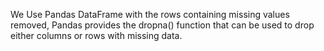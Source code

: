 We Use Pandas DataFrame with the rows containing missing values removed, Pandas provides the dropna() function that can be used to drop either columns or rows with missing data.
